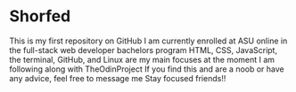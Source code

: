 # Shorfed
This is my first repository on GitHub
I am currently enrolled at ASU online in the full-stack web developer bachelors program
HTML, CSS, JavaScript, the terminal, GitHub, and Linux are my main focuses at the moment
I am following along with TheOdinProject 
If you find this and are a noob or have any advice, feel free to message me
Stay focused friends!!
